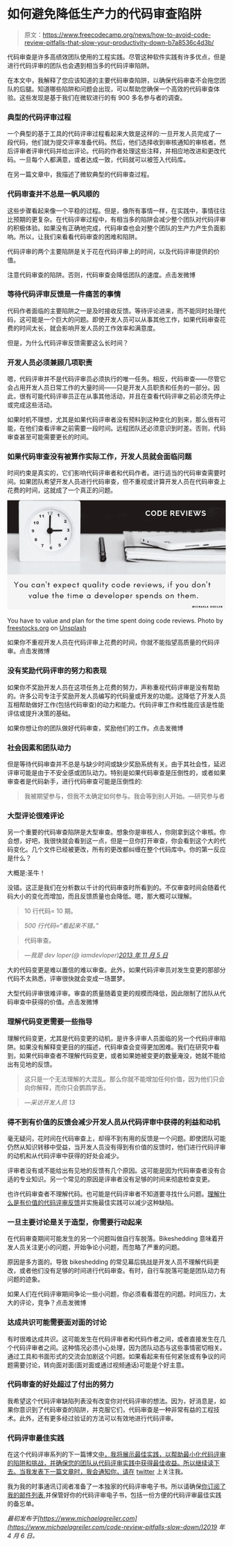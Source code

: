 # 如何避免降低生产力的代码审查陷阱

> 原文：<https://www.freecodecamp.org/news/how-to-avoid-code-review-pitfalls-that-slow-your-productivity-down-b7a8536c4d3b/>

代码审查是许多高绩效团队使用的工程实践。尽管这种软件实践有许多优点，但是进行代码评审的团队也会遇到相当多的代码评审陷阱。

在本文中，我解释了您应该知道的主要代码审查陷阱，以确保代码审查不会拖您团队的后腿。知道哪些陷阱和问题会出现，可以帮助您确保一个高效的代码审查体验。这些发现是基于我们在微软进行的有 900 多名参与者的调查。

### 典型的代码评审过程

一个典型的基于工具的代码评审过程看起来大致是这样的:一旦开发人员完成了一段代码，他们就为提交评审准备代码。然后，他们选择收到审核通知的审核者。然后评审者评审代码并给出评论。代码的作者处理这些注释，并相应地改进和更改代码。一旦每个人都满意，或者达成一致，代码就可以被签入代码库。

在另一篇文章中，我描述了微软典型的代码审查过程。

### 代码审查并不总是一帆风顺的

这些步骤看起来像一个平稳的过程。但是，像所有事情一样，在实践中，事情往往比预期的更复杂。在代码评审过程中，有相当多的陷阱会减少整个团队对代码评审的积极体验。如果没有正确地完成，代码审查也会对整个团队的生产力产生负面影响。所以，让我们来看看代码审查的困难和陷阱。

代码评审的两个主要陷阱是关于花在代码评审上的时间，以及代码评审提供的价值。

注意代码审查的陷阱。否则，代码审查会降低团队的速度。点击发微博

### 等待代码评审反馈是一件痛苦的事情

代码作者面临的主要陷阱之一是及时接收反馈。等待评论进来，而不能同时处理代码，这可能是一个巨大的问题。即使开发人员可以从事其他工作，如果代码审查花费的时间太长，就会影响开发人员的工作效率和满意度。

但是，为什么代码评审反馈需要这么长时间？

### 开发人员必须兼顾几项职责

嗯，代码评审并不是代码评审员必须执行的唯一任务。相反，代码审查——尽管它会占用开发人员日常工作的大量时间——只是开发人员职责和任务的一部分。因此，很有可能代码评审员正在从事其他活动，并且在查看代码评审之前必须先停止或完成这些活动。

如果时机不理想，尤其是如果代码评审者没有预料到这种变化的到来，那么很有可能，在他们查看评审之前需要一段时间。远程团队还必须意识到时差。否则，代码审查甚至可能需要更长的时间。

### 如果代码审查没有被算作实际工作，开发人员就会面临问题

时间约束是真实的，它们影响代码评审者和代码作者。进行适当的代码审查需要时间。如果团队希望开发人员进行代码审查，但不重视或计算开发人员在代码审查上花费的时间，这就成了一个真正的问题。

![iO9crhcrMsfcZYZnlcTayHSfN647zOBnmRQs](img/f56ad02d934ad80db667daefd1f90418.png)

You have to value and plan for the time spent doing code reviews.
Photo by [freestocks.org](https://unsplash.com/photos/vcPtHBqHnKk?utm_source=unsplash&utm_medium=referral&utm_content=creditCopyText) on [Unsplash](https://unsplash.com/?utm_source=unsplash&utm_medium=referral&utm_content=creditCopyText)

如果你不重视开发人员在代码评审上花费的时间，你就不能指望高质量的代码评审。点击发微博

### 没有奖励代码评审的努力和表现

如果你不奖励开发人员在这项任务上花费的努力，声称重视代码评审是没有帮助的。许多公司专注于奖励开发人员编写的代码量或开发的功能。这降低了开发人员互相帮助做好工作(包括代码审查)的动力和能力。代码评审工作和性能应该是性能评估或提升决策的基础。

如果你想让你的团队做好代码审查，奖励他们的工作。点击发微博

### 社会因素和团队动力

但是等待代码审查并不总是与缺少时间或缺少奖励系统有关。由于其社会性，延迟评审可能是由于不安全感或团队动力。特别是如果代码审查是压倒性的，或者如果审查者是代码新手，进行代码审查可能是压倒性的:

> 我被期望参与，但我不太确定如何参与。我会等到别人开始。—研究参与者

### 大型评论很难评论

另一个重要的代码审查陷阱是大型审查。想象你是审核人，你刚拿到这个审核。你会想，好吧，我很快就会看到这一点，但是一旦你打开审查，你会看到这个大的代码变化。几个文件已经被更改，所有的更改都纠缠在整个代码库中。你的第一反应是什么？

大概是:圣牛！

没错。这正是我们在分析数以千计的代码审查时所看到的。不仅审查时间会随着代码大小的变化而增加，而且反馈质量也会降低。嗯，那大概可以理解。

> 10 行代码= 10 期。

> *500 行代码=“看起来不错。”*

> 代码审查。

> *—我是 dev loper(@ iamdevloper)[2013 年 11 月 5 日](https://twitter.com/iamdevloper/status/397664295875805184?ref_src=twsrc%5Etfw)*

大的代码变更是难以置信的难以审查。此外，如果代码评审员对发生变更的那部分代码不太熟悉，评审很快就会变成一场噩梦。

大型代码评审很难评审。审查的质量随着变更的规模而降低，因此限制了团队从代码审查中获得的价值。点击发微博

### 理解代码变更需要一些指导

理解代码变更，尤其是代码变更的动机，是许多评审人员面临的另一个代码评审陷阱。如果没有解释变更目的的描述，代码审查会变得更加困难。我们在研究中看到，如果代码审查者不理解代码变更，或者如果她被变更的数量淹没，她就不能给出有见地的反馈。

> 这只是一个无法理解的大混乱。那么你就不能增加任何价值，因为他们只会向你解释，而你只会鹦鹉学舌。

> *—采访开发人员 13*

### 得不到有价值的反馈会减少开发人员从代码评审中获得的利益和动机

毫无疑问，花时间在代码审查上，却得不到有用的反馈是一个问题。即使团队可能仍然从知识转移中受益，当开发人员没有得到有价值的反馈时，他们进行代码评审的动机和从代码评审中获得的好处会减少。

评审者没有或不能给出有见地的反馈有几个原因。这可能是因为代码审查者没有合适的专业知识。另一个常见的原因是评审者没有足够的时间来彻底检查变更。

也许代码审查者不理解代码。也可能是代码评审者不知道要寻找什么问题。[理解什么是有价值的代码评审反馈](https://docs.microsoft.com/en-us/azure/devops/learn/devops-at-microsoft/boosting-code-reviews-useful-comments)并实施最佳实践可以减少这种缺陷。

### 一旦主要讨论是关于造型，你需要行动起来

在代码审查期间可能发生的另一个问题叫做自行车脱落。Bikeshedding 意味着开发人员关注更小的问题，开始争论小问题，而忽略了严重的问题。

原因是多方面的。导致 bikeshedding 的常见幕后挑战是开发人员不理解代码更改，或者他们没有足够的时间进行代码审查。有时，自行车脱落可能是团队动力有问题的迹象。

如果人们在代码评审期间争论一些小问题，你必须看看潜在的问题。时间压力，太大的评论，竞争？点击发微博

### 达成共识可能需要面对面的讨论

有时很难达成共识。这可能发生在代码评审者和代码作者之间，或者直接发生在几个代码评审者之间。这种情况必须小心处理，因为团队动态与这些事情密切相关。通过工具和书面形式的交流会加剧这个问题。如果看起来有任何紧张或有争议的问题需要讨论，转向面对面(面对面或通过视频通话)可能是个好主意。

### 代码审查的好处超过了付出的努力

我希望这个代码评审缺陷列表没有改变你对代码评审的想法。因为，好消息是，如果你意识到了代码审查的陷阱，并克服它们，代码审查是一种非常有益的工程技术。此外，还有更多经过验证的方法可以有效地进行代码评审。

### 代码评审最佳实践

在这个代码评审系列的下一篇博文[中，我将展示最佳实践，以帮助最小化代码评审的陷阱和挑战，并确保您的团队从代码评审实践中获得最佳收益。所以继续读下去。当我发表下一篇文章时，我会通知你，请在](https://www.michaelagreiler.com/code-review-blog-post-series/) [twitter](https://twitter.com/mgreiler) 上关注我。

我为我的时事通讯订阅者准备了一本独家的代码评审电子书。所以请确保[你订阅了我的邮件列表](https://www.michaelagreiler.com/code-review-e-book/),并保管好你的代码评审电子书，包括一份方便的代码评审最佳实践的备忘单。

*最初发布于[https://www.michaelagreiler.com](https://www.michaelagreiler.com/code-review-pitfalls-slow-down/)2019 年 4 月 6 日。*